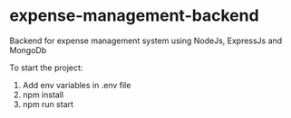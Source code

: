 # expense-management-backend

Backend for expense management system using NodeJs, ExpressJs and MongoDb

To start the project:
  1. Add env variables in .env file
  2. npm install
  3. npm run start

